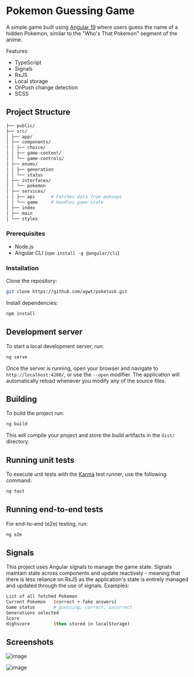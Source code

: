 # Pokemon Guessing Game 

A simple game built using [Angular 19](https://angular.io/) where users guess the name of a hidden Pokemon, similar to the "Who's That Pokemon" segment of the anime.

Features:
- TypeScript
- Signals
- RxJS
- Local storage
- OnPush change detection
- SCSS

## Project Structure
```bash
├── public/ 
├── src/ 
│ ├── app/ 
│ ├── components/ 
│ │ ├── choice/ 
│ │ ├── game-content/ 
│ │ └── game-controls/ 
│ ├── enums/ 
│ │ ├── generation
│ │ └── status
│ ├── interfaces/ 
│ │ └── pokemon
│ ├── services/ 
│ │ ├── api      # Fetches data from pokeapi
│ │ └── game     # Handles game state
│ ├── index
│ ├── main
│ └── styles
```
### Prerequisites

- Node.js
- Angular CLI (`npm install -g @angular/cli`)

### Installation

Clone the repository:

```bash
git clone https://github.com/agwt/poketask.git
```
Install dependencies:

```bash
npm install
```

## Development server

To start a local development server, run:

```bash
ng serve
```

Once the server is running, open your browser and navigate to `http://localhost:4200/`, or use the `--open` modifier. The application will automatically reload whenever you modify any of the source files.

## Building

To build the project run:

```bash
ng build
```

This will compile your project and store the build artifacts in the `dist/` directory.

## Running unit tests

To execute unit tests with the [Karma](https://karma-runner.github.io) test runner, use the following command:

```bash
ng test
```

## Running end-to-end tests

For end-to-end (e2e) testing, run:

```bash
ng e2e
```

## Signals
This project uses Angular signals to manage the game state. Signals maintain state across components and update reactively - meaning that there is less reliance on RxJS as the application's state is entirely managed and updated through the use of signals.
Examples:
```bash
List of all fetched Pokemon
Current Pokemon   (correct + fake answers)
Game status       # guessing, correct, incorrect
Generations selected
Score
Highscore         (then stored in localStorage)
```

## Screenshots

![image](https://github.com/user-attachments/assets/ca2df0f5-ceab-4da2-b320-e97d2166ab96)

![image](https://github.com/user-attachments/assets/7ae7a7a3-cabe-49ad-9f20-f89a806e09e1)


